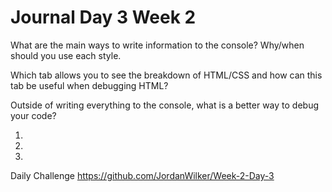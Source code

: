 # Journal Day 3 Week 2

What are the main ways to write information to the console? Why/when should you use each style.

Which tab allows you to see the breakdown of HTML/CSS and how can this tab be useful when debugging HTML?

Outside of writing everything to the console, what is a better way to debug your code?

1)

2)

3)

Daily Challenge
https://github.com/JordanWilker/Week-2-Day-3